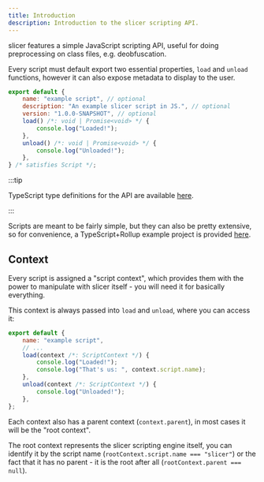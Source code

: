 ```yaml
---
title: Introduction
description: Introduction to the slicer scripting API.
---
```


slicer features a simple JavaScript scripting API, useful for doing preprocessing on class files, e.g. deobfuscation.

Every script must default export two essential properties, `load` and `unload` functions, however it can also expose metadata to display to the user.

```js
export default {
    name: "example script", // optional
    description: "An example slicer script in JS.", // optional
    version: "1.0.0-SNAPSHOT", // optional
    load() /*: void | Promise<void> */ {
        console.log("Loaded!");
    },
    unload() /*: void | Promise<void> */ {
        console.log("Unloaded!");
    },
} /* satisfies Script */;
```

:::tip

TypeScript type definitions for the API are available [here](https://github.com/run-slicer/script).

:::

Scripts are meant to be fairly simple, but they can also be pretty extensive, so for convenience, a TypeScript+Rollup example project is provided [here](https://github.com/run-slicer/script-template).

## Context

Every script is assigned a "script context", which provides them with the power to manipulate with slicer itself - you will need it for basically everything.

This context is always passed into `load` and `unload`, where you can access it:

```js
export default {
    name: "example script",
    // ...
    load(context /*: ScriptContext */) {
        console.log("Loaded!");
        console.log("That's us: ", context.script.name);
    },
    unload(context /*: ScriptContext */) {
        console.log("Unloaded!");
    },
};
```

Each context also has a parent context (`context.parent`), in most cases it will be the "root context".

The root context represents the slicer scripting engine itself, you can identify it by the script name (`rootContext.script.name === "slicer"`) or the fact that it has no parent - it is the root after all (`rootContext.parent === null`).
